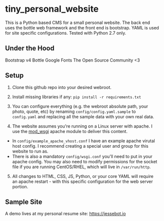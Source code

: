 tiny_personal_website
=====================

This is a Python based CMS for a small personal website. The back end uses
the bottle web framework and the front end is bootstrap. YAML is used for site
 specific configurations. Tested with Python 2.7 only.

Under the Hood
--------------
Bootstrap v4
Bottle
Google Fonts
The Open Source Community <3

Setup
-----

1. Clone this github repo into your desired webroot.

2. Install missing libraries if any: `pip install -r requirements.txt`

3. You can configure everything (e.g. the webroot absolute path, your photo,
 quote, etc) by renaming `config/config.yaml.sample` to `config.yaml` and 
replacing all the sample data with your own real data.

4. The website assumes you're running on a Linux server with apache. I use the
 [mod_wsgi](https://github.com/GrahamDumpleton/mod_wsgi) apache module to
deliver this content. 
  + In `config/example_apache_vhost.conf` I have an example apache
virutal host config. I recommend creating a special user and group for this
 website to run as.
  + There is also a mandatory `config/wsgi.conf` you'll need to put in your
 apache config. You may also need to modify permissions for the socket file if
 you are running CentOS/RHEL, which will live in `/var/run/http`.

5. All changes to HTML, CSS, JS, Python, or your core YAML will require an
 apache restart - with this specific configuration for the web server portion.


Sample Site
-----------

A demo lives at my personal resume site: https://jessebot.io

